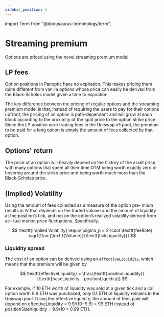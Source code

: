 ```yaml
---
sidebar_position: 4
---
```


import Term from "@docusaurus-terminology/term";


# Streaming premium
Options are priced using the novel streaming premium model.

## LP fees
Option positions in Panoptic have no expiration. 
This makes pricing them quite different from vanilla options whose price can easily be derived from the <Term popup="The Black-Scholes model, aka the Black-Scholes-Merton (BSM) model, is a differential equation widely used to price options contracts." reference="/docs/terms/blackscholes">Black-Scholes</Term> model given a time to expiration.

The key difference between the pricing of regular options and the streaming premium model is that, instead of requiring the users to pay for their options upfront, the pricing of an option is path-dependent and will grow at each block according to the proximity of the spot price to the option strike price.
Since the LP position earn trading fees in the Uniswap v3 pool, the premium to be paid for a long option is simply the amount of fees collected by that option.



## Options' return
The price of an option will heavily depend on the history of the asset price, with many options that spent all their time OTM being worth exactly zero or hovering around the strike price and being worth much more than the Black-Scholes price. 


## (Implied) Volatility
Using the amount of fees collected as a measure of the option pre- mium results in IV that depends on the traded volume and the amount of liquidity at the position’s tick, and not on the option’s realized volatility derived from ac- tual market price fluctuations.
Specifically, 

$$
\texttt{Implied Volatility} \equiv \sigma_p = 2 \cdot \texttt{feeRate} \sqrt{\frac{\texttt{Volume}}{\texttt{tickLiquidity}}}
$$


### Liquidity spread

The cost of an option can be derived using an $\texttt{effectiveLiquidity}$, which means that the premium will be given by

$$
\texttt{effectiveLiquidity} = \frac{\texttt{positionLiquidity}}{\texttt{baseLiquidity - positionLiquidity}}
$$

For example, if 10 ETH worth of liquidity was sold at a given tick and a call option worth 9.9 ETH was purchased, only 0.1 ETH of liquidity remains in the Uniswap pool. 
Using the effective liquidity, the amount of fees paid will depend on effectiveLiquidity = 9.9/(10−9.9) = 99 ETH instead of positionSize/liquidity = 9.9/10 = 0.99 ETH.
